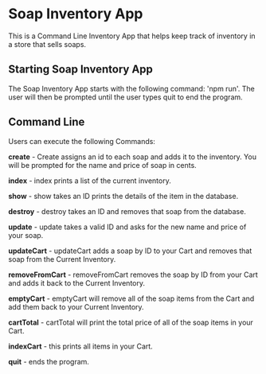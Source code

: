# Soap Inventory App

This is a Command Line Inventory App that helps keep track of inventory in a store that sells soaps. 

## Starting Soap Inventory App

The Soap Inventory App starts with the following command: 'npm run'. The user will then be prompted until the user types quit to end the program. 

## Command Line

Users can execute the following Commands:

**create** - Create assigns an id to each soap and adds it to the inventory. You will be prompted for the name and price of soap in cents.

**index** - index prints a list of the current inventory.

**show** - show takes an ID prints the details of the item in the database.

**destroy** - destroy takes an ID and removes that soap from the database.

**update** - update takes a valid ID and asks for the new name and price of your soap.

**updateCart** - updateCart adds a soap by ID to your Cart and removes that soap from the Current Inventory.

**removeFromCart** - removeFromCart removes the soap by ID from your Cart and adds it back to the Current Inventory.

**emptyCart** - emptyCart will remove all of the soap items from the Cart and add them back to your Current Inventory.

**cartTotal** - cartTotal will print the total price of all of the soap items in your Cart. 

**indexCart** - this prints all items in your Cart.

**quit** - ends the program.
